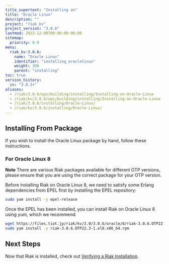 ```yaml
---
title_supertext: "Installing on"
title: "Oracle Linux"
description: ""
project: "riak_kv"
project_version: "3.0.6"
lastmod: 2023-12-08T00:00:00-00:00
sitemap:
  priority: 0.9
menu:
  riak_kv-3.0.6:
    name: "Oracle Linux"
    identifier: "installing_oraclelinux"
    weight: 306
    parent: "installing"
toc: true
version_history:
  in: "3.0.3+"
aliases:
  - /riak/3.0.6/ops/building/installing/Installing-on-Oracle-Linux
  - /riak/kv/3.0.6/ops/building/installing/Installing-on-Oracle-Linux
  - /riak/3.0.6/installing/Oracle-Linux/
  - /riak/kv/3.0.6/installing/Oracle-Linux/
---
```


[install source index]: {{<baseurl>}}riak/kv/3.0.6/setup/installing/source
[install source erlang]: {{<baseurl>}}riak/kv/3.0.6/setup/installing/source/erlang
[install verify]: {{<baseurl>}}riak/kv/3.0.6/setup/installing/verify

## Installing From Package

If you wish to install the Oracle Linux package by hand, follow these
instructions.

### For Oracle Linux 8

**Note** There are various Riak packages available for different OTP versions, please ensure that you are using the correct package for your OTP version.

Before installing Riak on Oracle Linux 8, we need to satisfy some Erlang dependencies
from EPEL first by installing the EPEL repository:

```bash
sudo yum install -y epel-release
```

Once the EPEL has been installed, you can install Riak on Oracle Linux 8 using yum, which we recommend:

```bash
wget https://files.tiot.jp/riak/kv/3.0/3.0.6/oracle/8/riak-3.0.6.OTP22.3-1.el8.x86_64.rpm
sudo yum install -y riak-3.0.6.OTP22.3-1.el8.x86_64.rpm
```

## Next Steps

Now that Riak is installed, check out [Verifying a Riak Installation][install verify].

